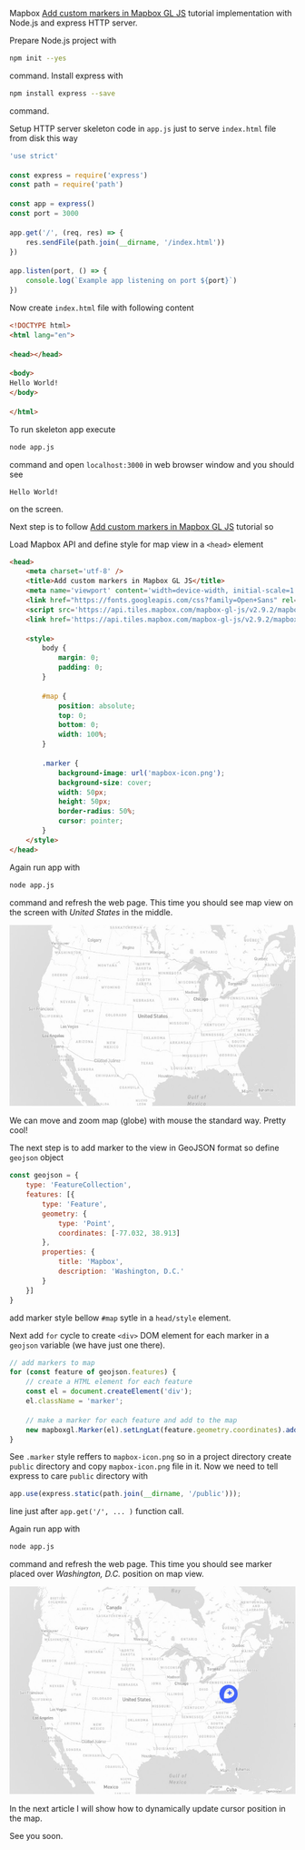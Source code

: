 Mapbox [Add custom markers in Mapbox GL JS](https://docs.mapbox.com/help/tutorials/custom-markers-gl-js/) tutorial implementation with Node.js and express HTTP server.

Prepare Node.js project with

```bash
npm init --yes
```

command. Install express with

```bash
npm install express --save
```

command.

Setup HTTP server skeleton code in `app.js` just to serve `index.html` file from disk this way

```js
'use strict'

const express = require('express')
const path = require('path')

const app = express()
const port = 3000

app.get('/', (req, res) => {
	res.sendFile(path.join(__dirname, '/index.html'))
})

app.listen(port, () => {
	console.log(`Example app listening on port ${port}`)
})
```

Now create `index.html` file with following content

```html
<!DOCTYPE html>
<html lang="en">

<head></head>

<body>
Hello World!
</body>

</html>
```

To run skeleton app execute

```bash
node app.js
```

command and open `localhost:3000` in web browser window and you should see

```
Hello World!
```

on the screen.

Next step is to follow [Add custom markers in Mapbox GL JS](https://docs.mapbox.com/help/tutorials/custom-markers-gl-js/) tutorial so

Load Mapbox API and define style for map view in a `<head>` element

```html
<head>
	<meta charset='utf-8' />
	<title>Add custom markers in Mapbox GL JS</title>
	<meta name='viewport' content='width=device-width, initial-scale=1' />
	<link href="https://fonts.googleapis.com/css?family=Open+Sans" rel="stylesheet">
	<script src='https://api.tiles.mapbox.com/mapbox-gl-js/v2.9.2/mapbox-gl.js'></script>
	<link href='https://api.tiles.mapbox.com/mapbox-gl-js/v2.9.2/mapbox-gl.css' rel='stylesheet' />

	<style>
		body {
			margin: 0;
			padding: 0;
		}

		#map {
			position: absolute;
			top: 0;
			bottom: 0;
			width: 100%;
		}

		.marker {
			background-image: url('mapbox-icon.png');
			background-size: cover;
			width: 50px;
			height: 50px;
			border-radius: 50%;
			cursor: pointer;
		}
	</style>
</head>
```

Again run app with

```bash
node app.js
```

command and refresh the web page. This time you should see map view on the screen with *United States* in the middle.

![Map wiev on the screen](docs/map.jpg)

We can move and zoom map (globe) with mouse the standard way. Pretty cool!

The next step is to add marker to the view in GeoJSON format so define `geojson` object

```js
const geojson = {
	type: 'FeatureCollection',
	features: [{
		type: 'Feature',
		geometry: {
			type: 'Point',
			coordinates: [-77.032, 38.913]
		},
		properties: {
			title: 'Mapbox',
			description: 'Washington, D.C.'
		}
	}]
}
```

add marker style bellow `#map` sytle in a `head/style` element. 

Next add `for` cycle to create `<div>` DOM element for each marker in a `geojson` variable (we have just one there).

```js
// add markers to map
for (const feature of geojson.features) {
	// create a HTML element for each feature
	const el = document.createElement('div');
	el.className = 'marker';

	// make a marker for each feature and add to the map
	new mapboxgl.Marker(el).setLngLat(feature.geometry.coordinates).addTo(map);
}
```

See `.marker` style reffers to `mapbox-icon.png` so in a project directory create `public` directory and copy `mapbox-icon.png` file in it. Now we need to tell express to care `public` directory with

```js
app.use(express.static(path.join(__dirname, '/public')));
```

line just after `app.get('/', ... )` function call.

Again run app with

```bash
node app.js
```

command and refresh the web page. This time you should see marker placed over *Washington, D.C.* position on map view.

![Map wiev with marker on the screen](docs/map_with_marker.jpg)

In the next article I will show how to dynamically update cursor position in the map.

See you soon.

